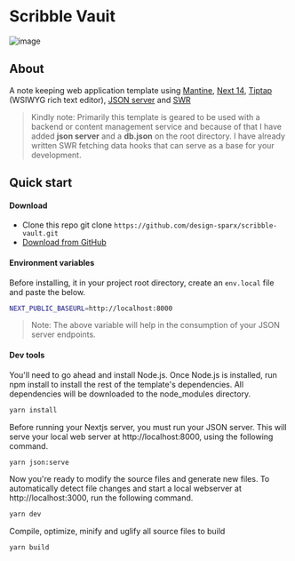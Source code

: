 # Scribble Vauit

![image](https://github.com/design-sparx/scribble-vault/assets/26582923/4c215c00-500b-4137-ab06-cc671703a5f2)

## About

A note keeping web application template using [Mantine](https://mantine.dev/), [Next 14](https://nextjs.org/), [Tiptap](https://tiptap.dev/) (WSIWYG rich text editor), [JSON server](https://github.com/typicode/json-server?tab=readme-ov-file#getting-started) and [SWR](https://swr.vercel.app/)

> Kindly note: Primarily this template is geared to be used with a backend or content management service and because of that I have
> added **json server** and a **db.json** on the root directory.
> I have already written SWR fetching data hooks that can serve as a base for your development.

## Quick start

#### Download

- Clone this repo git clone `https://github.com/design-sparx/scribble-vault.git`
- [Download from GitHub](https://github.com/design-sparx/scribble-vault/archive/refs/heads/master.zip)

#### Environment variables

Before installing, it in your project root directory, create an `env.local` file and paste the below.

```bash copy
NEXT_PUBLIC_BASEURL=http://localhost:8000
```

> Note: The above variable will help in the consumption of your JSON server endpoints.

#### Dev tools

You'll need to go ahead and install Node.js.
Once Node.js is installed, run npm install to install the rest of the template's dependencies. All dependencies will be
downloaded to the node_modules directory.

```bash copy
yarn install
```

Before running your Nextjs server, you must run your JSON server. This will serve your local web server
at http://localhost:8000, using the following command.

```bash copy
yarn json:serve
```

Now you're ready to modify the source files and generate new files. To automatically detect file changes and start a
local webserver at http://localhost:3000, run the following command.

```bash copy
yarn dev
```

Compile, optimize, minify and uglify all source files to build

```bash copy
yarn build
```
